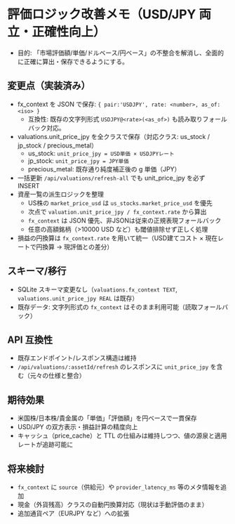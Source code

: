 # 評価ロジック改善メモ（USD/JPY 両立・正確性向上）

- 目的: 「市場評価額/単価/ドルベース/円ベース」の不整合を解消し、全面的に正確に算出・保存できるようにする。

## 変更点（実装済み）
- fx_context を JSON で保存: `{ pair:'USDJPY', rate: <number>, as_of: <iso> }`
  - 互換性: 既存の文字列形式 `USDJPY@<rate>(<as_of>)` も読み取りフォールバック対応。
- valuations.unit_price_jpy を全クラスで保存（対応クラス: us_stock / jp_stock / precious_metal）
  - us_stock: `unit_price_jpy = USD単価 × USDJPYレート`
  - jp_stock: `unit_price_jpy = JPY単価`
  - precious_metal: 既存通り純度補正後の g 単価（JPY）
- 一括更新 `/api/valuations/refresh-all` でも unit_price_jpy を必ず INSERT
- 資産一覧の派生ロジックを整理
  - US株の `market_price_usd` は `us_stocks.market_price_usd` を優先
  - 次点で `valuation.unit_price_jpy / fx_context.rate` から算出
  - `fx_context` は JSON 優先、非JSONは従来の正規表現フォールバック
  - 任意の高額銘柄（>10000 USD など）も閾値排除せず正しく処理
- 損益の円換算は `fx_context.rate` を用いて統一（USD建てコスト × 現在レートで円換算 → 現評価との差分）

## スキーマ/移行
- SQLite スキーマ変更なし（`valuations.fx_context TEXT`, `valuations.unit_price_jpy REAL` は既存）
- 既存データ: 文字列形式の `fx_context` はそのまま利用可能（読取フォールバック）

## API 互換性
- 既存エンドポイント/レスポンス構造は維持
- `/api/valuations/:assetId/refresh` のレスポンスに `unit_price_jpy` を含む（元々の仕様と整合）

## 期待効果
- 米国株/日本株/貴金属の「単価」「評価額」を円ベースで一貫保存
- USD/JPY の双方表示・損益計算の精度向上
- キャッシュ（price_cache）と TTL の仕組みは維持しつつ、値の源泉と適用レートが追跡可能に

## 将来検討
- `fx_context` に `source`（供給元）や `provider_latency_ms` 等のメタ情報を追加
- 現金（外貨残高）クラスの自動円換算対応（現状は手動評価のまま）
- 追加通貨ペア（EURJPY など）への拡張
